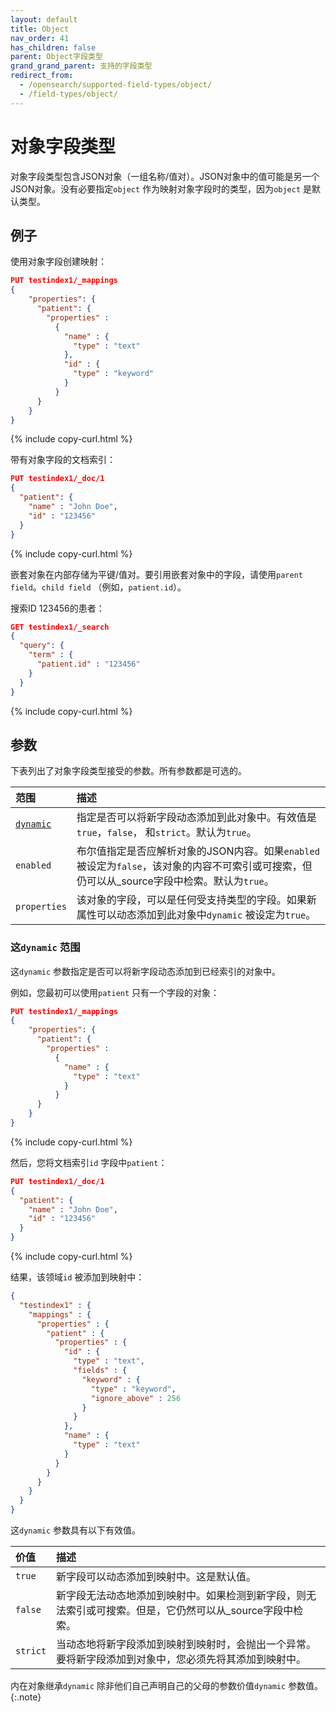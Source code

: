 ```yaml
---
layout: default
title: Object
nav_order: 41
has_children: false
parent: Object字段类型
grand_grand_parent: 支持的字段类型
redirect_from: 
  - /opensearch/supported-field-types/object/
  - /field-types/object/
---
```


# 对象字段类型

对象字段类型包含JSON对象（一组名称/值对）。JSON对象中的值可能是另一个JSON对象。没有必要指定`object` 作为映射对象字段时的类型，因为`object` 是默认类型。

## 例子

使用对象字段创建映射：

```json
PUT testindex1/_mappings
{
    "properties": {
      "patient": { 
        "properties" :
          {
            "name" : {
              "type" : "text"
            },
            "id" : {
              "type" : "keyword"
            }
          }   
      }
    }
}
```
{% include copy-curl.html %}

带有对象字段的文档索引：

```json
PUT testindex1/_doc/1
{ 
  "patient": { 
    "name" : "John Doe",
    "id" : "123456"
  } 
}
```
{% include copy-curl.html %}

嵌套对象在内部存储为平键/值对。要引用嵌套对象中的字段，请使用`parent field`。`child field` （例如，`patient.id`）。

搜索ID 123456的患者：

```json
GET testindex1/_search
{
  "query": {
    "term" : {
      "patient.id" : "123456"
    }
  }
}
```
{% include copy-curl.html %}

## 参数

下表列出了对象字段类型接受的参数。所有参数都是可选的。

范围| 描述
:--- | :--- 
[`dynamic`](#the-dynamic-parameter) | 指定是否可以将新字段动态添加到此对象中。有效值是`true`，`false`， 和`strict`。默认为`true`。
`enabled` | 布尔值指定是否应解析对象的JSON内容。如果`enabled` 被设定为`false`，该对象的内容不可索引或可搜索，但仍可以从_source字段中检索。默认为`true`。
`properties` | 该对象的字段，可以是任何受支持类型的字段。如果新属性可以动态添加到此对象中`dynamic` 被设定为`true`。

### 这`dynamic` 范围

这`dynamic` 参数指定是否可以将新字段动态添加到已经索引的对象中。

例如，您最初可以使用`patient` 只有一个字段的对象：

```json
PUT testindex1/_mappings
{
    "properties": {
      "patient": { 
        "properties" :
          {
            "name" : {
              "type" : "text"
            }
          }   
      }
    }
}
```
{% include copy-curl.html %}

然后，您将文档索引`id` 字段中`patient`：

```json
PUT testindex1/_doc/1
{ 
  "patient": { 
    "name" : "John Doe",
    "id" : "123456"
  } 
}
```
{% include copy-curl.html %}

结果，该领域`id` 被添加到映射中：

```json
{
  "testindex1" : {
    "mappings" : {
      "properties" : {        
        "patient" : {
          "properties" : {
            "id" : {
              "type" : "text",
              "fields" : {
                "keyword" : {
                  "type" : "keyword",
                  "ignore_above" : 256
                }
              }
            },
            "name" : {
              "type" : "text"
            }
          }
        }
      }
    }
  }
}
```

这`dynamic` 参数具有以下有效值。

价值| 描述
:--- | :--- 
`true` | 新字段可以动态添加到映射中。这是默认值。
`false` | 新字段无法动态地添加到映射中。如果检测到新字段，则无法索引或可搜索。但是，它仍然可以从_source字段中检索。
`strict` | 当动态地将新字段添加到映射到映射时，会抛出一个异常。要将新字段添加到对象中，您必须先将其添加到映射中。

内在对象继承`dynamic` 除非他们自己声明自己的父母的参数价值`dynamic` 参数值。
{:.note}

